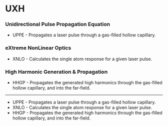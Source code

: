 # UXH

### **U**nidirectional **P**ulse **P**ropagation **E**quation

* UPPE - Propagates a laser pulse through a gas-filled hollow capillary.

### e**X**treme **N**on**L**inear **O**ptics

* XNLO - Calculates the single atom response for a given laser pulse.

### **H**igh **H**armonic **G**eneration & **P**ropagation

* HHGP - Propagates the generated high harmonics through the gas-filled hollow capillary, and into the far-field.
___
* UPPE - Propagates a laser pulse through a gas-filled hollow capillary.
* XNLO - Calculates the single atom response for a given laser pulse.
* HHGP - Propagates the generated high harmonics through the gas-filled hollow capillary, and into the far-field.
